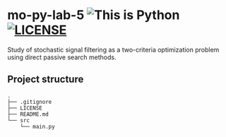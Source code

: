 # mo-py-lab-5 ![This is Python](https://img.shields.io/badge/This_is-Python-green?logo=python&logoColor=f5f5f5) [![LICENSE](https://img.shields.io/badge/GNU_GPL-v3-red?logo=gnu)](./LICENSE)
Study of stochastic signal filtering as a two-criteria optimization problem using direct passive search methods.

## Project structure
```
.
├── .gitignore
├── LICENSE
├── README.md
└── src
    └── main.py
```
